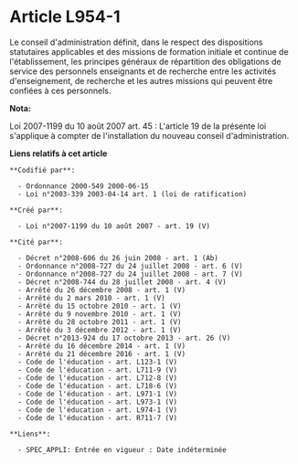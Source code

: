 # Article L954-1

Le conseil d'administration définit, dans le respect des dispositions statutaires applicables et des missions de formation
initiale et continue de l'établissement, les principes généraux de répartition des obligations de service des personnels
enseignants et de recherche entre les activités d'enseignement, de recherche et les autres missions qui peuvent être confiées
à ces personnels.

**Nota:**

Loi 2007-1199 du 10 août 2007 art. 45 : L'article 19 de la présente loi s'applique à compter de l'installation du nouveau
conseil d'administration.

**Liens relatifs à cet article**

	**Codifié par**:

	  - Ordonnance 2000-549 2000-06-15
	  - Loi n°2003-339 2003-04-14 art. 1 (loi de ratification)

	**Créé par**:

	  - Loi n°2007-1199 du 10 août 2007 - art. 19 (V)

	**Cité par**:

	  - Décret n°2008-606 du 26 juin 2008 - art. 1 (Ab)
	  - Ordonnance n°2008-727 du 24 juillet 2008 - art. 6 (V)
	  - Ordonnance n°2008-727 du 24 juillet 2008 - art. 7 (V)
	  - Décret n°2008-744 du 28 juillet 2008 - art. 4 (V)
	  - Arrêté du 26 décembre 2008 - art. 1 (V)
	  - Arrêté du 2 mars 2010 - art. 1 (V)
	  - Arrêté du 15 octobre 2010 - art. 1 (V)
	  - Arrêté du 9 novembre 2010 - art. 1 (V)
	  - Arrêté du 28 octobre 2011 - art. 1 (V)
	  - Arrêté du 3 décembre 2012 - art. 1 (V)
	  - Décret n°2013-924 du 17 octobre 2013 - art. 26 (V)
	  - Arrêté du 16 décembre 2014 - art. 1 (V)
	  - Arrêté du 21 décembre 2016 - art. 1 (V)
	  - Code de l'éducation - art. L123-1 (V)
	  - Code de l'éducation - art. L711-9 (V)
	  - Code de l'éducation - art. L712-8 (V)
	  - Code de l'éducation - art. L718-6 (V)
	  - Code de l'éducation - art. L971-1 (V)
	  - Code de l'éducation - art. L973-1 (V)
	  - Code de l'éducation - art. L974-1 (V)
	  - Code de l'éducation - art. R711-7 (V)

	**Liens**:

	  - SPEC_APPLI: Entrée en vigueur : Date indéterminée
